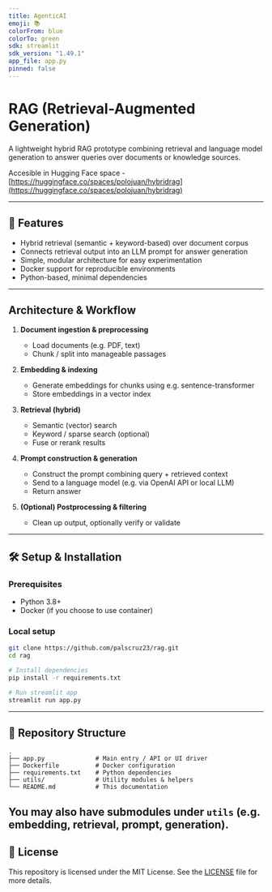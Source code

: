 ```yaml
---
title: AgenticAI
emoji: 📚
colorFrom: blue
colorTo: green
sdk: streamlit
sdk_version: "1.49.1"
app_file: app.py
pinned: false
---
```


# RAG (Retrieval-Augmented Generation)

A lightweight hybrid RAG prototype combining retrieval and language model generation to answer queries over documents or knowledge sources.

Accesible in Hugging Face space - [https://huggingface.co/spaces/polojuan/hybridrag](https://huggingface.co/spaces/polojuan/hybridrag)

---

## 🚀 Features

- Hybrid retrieval (semantic + keyword-based) over document corpus  
- Connects retrieval output into an LLM prompt for answer generation  
- Simple, modular architecture for easy experimentation  
- Docker support for reproducible environments  
- Python-based, minimal dependencies  

---

## Architecture & Workflow

1. **Document ingestion & preprocessing**  
   - Load documents (e.g. PDF, text)  
   - Chunk / split into manageable passages  

2. **Embedding & indexing**  
   - Generate embeddings for chunks using e.g. sentence-transformer  
   - Store embeddings in a vector index  

3. **Retrieval (hybrid)**  
   - Semantic (vector) search  
   - Keyword / sparse search (optional)  
   - Fuse or rerank results  

4. **Prompt construction & generation**  
   - Construct the prompt combining query + retrieved context  
   - Send to a language model (e.g. via OpenAI API or local LLM)  
   - Return answer  

5. **(Optional) Postprocessing & filtering**  
   - Clean up output, optionally verify or validate  

---

## 🛠️ Setup & Installation

### Prerequisites

- Python 3.8+  
- Docker (if you choose to use container)  

### Local setup

```bash
git clone https://github.com/palscruz23/rag.git
cd rag

# Install dependencies
pip install -r requirements.txt

# Run streamlit app
streamlit run app.py
```
---

## 📁 Repository Structure
```
.
├── app.py              # Main entry / API or UI driver
├── Dockerfile          # Docker configuration
├── requirements.txt    # Python dependencies
├── utils/              # Utility modules & helpers
└── README.md           # This documentation
```

You may also have submodules under `utils` (e.g. embedding, retrieval, prompt, generation).
---

## 📜 License

This repository is licensed under the MIT License. See the [LICENSE](LICENSE) file for more details.